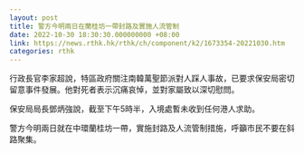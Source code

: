 ```yaml
---
layout: post
title: 警方今明兩日在蘭桂坊一帶封路及實施人流管制
date: 2022-10-30 18:30:30.000000000 +08:00
link: https://news.rthk.hk/rthk/ch/component/k2/1673354-20221030.htm
categories: rthk
---
```


行政長官李家超說，特區政府關注南韓萬聖節派對人踩人事故，已要求保安局密切留意事件發展。他對死者表示沉痛哀悼，並對家屬致以深切慰問。

保安局局長鄧炳強說，截至下午5時半，入境處暫未收到任何港人求助。

警方今明兩日就在中環蘭桂坊一帶，實施封路及人流管制措施，呼籲市民不要在斜路聚集。

